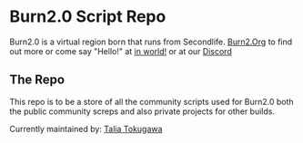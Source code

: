# Burn2.0 Script Repo
Burn2.0 is a virtual region born that runs from Secondlife.
[Burn2.Org](https://www.burn2.org/) to find out more 
or come say "Hello!" at [in world!](http://maps.secondlife.com/secondlife/Burning%20Man-%20Deep%20Hole/232/35/24) or at our [Discord](https://discord.gg/GTcF3hnk)


## The Repo

This repo is to be a store of all the community scripts used for Burn2.0 both the public community screps and also private projects for other builds.

Currently maintained by: [Talia Tokugawa](https://github.com/orgs/Burn2-0/people/talia-tokugawa)
